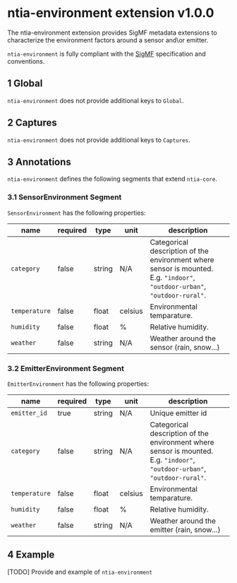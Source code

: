 # ntia-environment extension v1.0.0
The ntia-environment extension provides SigMF metadata extensions to characterize the environment factors around a sensor and\or emitter. 

`ntia-environment` is fully compliant with the [SigMF](https://github.com/gnuradio/SigMF/blob/master/sigmf-spec.md#namespaces) specification and conventions.

## 1 Global
`ntia-environment` does not provide additional keys to `Global`. 

## 2 Captures
`ntia-environment` does not provide additional keys to `Captures`.

## 3 Annotations
`ntia-environment` defines the following segments that extend `ntia-core`.

### 3.1 SensorEnvironment Segment
`SensorEnvironment` has the following properties:

|name|required|type|unit|description|
|----|--------------|-------|-------|-----------|
|`category`|false|string|N/A|Categorical description of the environment where sensor is mounted. E.g. `"indoor"`, `"outdoor-urban"`, `"outdoor-rural"`.|
|`temperature`|false|float|celsius|Environmental temparature.|
|`humidity`|false|float|%|Relative humidity.|
|`weather`|false|string|N/A|Weather around the sensor (rain, snow...)|

### 3.2 EmitterEnvironment Segment
`EmitterEnvironment` has the following properties:

|name|required|type|unit|description|
|----|--------------|-------|-------|-----------|
|`emitter_id`|true|string|N/A|Unique emitter id|
|`category`|false|string|N/A|Categorical description of the environment where sensor is mounted. E.g. `"indoor"`, `"outdoor-urban"`, `"outdoor-rural"`.|
|`temperature`|false|float|celsius|Environmental temparature.|
|`humidity`|false|float|%|Relative humidity.|
|`weather`|false|string|N/A|Weather around the emitter (rain, snow...)|

## 4 Example
[TODO] Provide and example of `ntia-environment`
